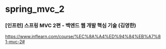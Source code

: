 # spring_mvc_2

### [인프런] 스프링 MVC 2편 - 백엔드 웹 개발 핵심 기술 (김영한) 
https://www.inflearn.com/course/%EC%8A%A4%ED%94%84%EB%A7%81-mvc-2#